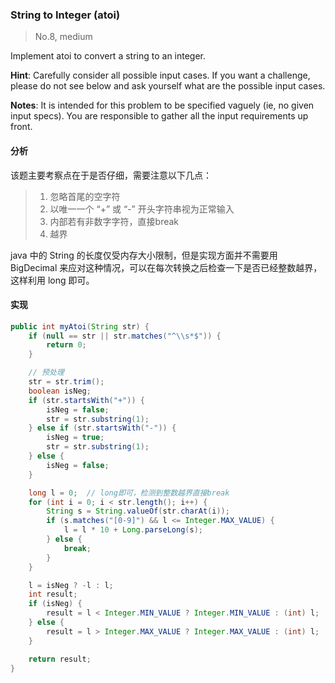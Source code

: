 ### String to Integer (atoi)

> No.8, medium

Implement atoi to convert a string to an integer.

__Hint__: Carefully consider all possible input cases. If you want a challenge, please do not see below and ask yourself what are the possible input cases.

__Notes__: It is intended for this problem to be specified vaguely (ie, no given input specs). You are responsible to gather all the input requirements up front.

#### 分析

该题主要考察点在于是否仔细，需要注意以下几点：

> 1. 忽略首尾的空字符
> 2. 以唯一一个 “+” 或 “-” 开头字符串视为正常输入
> 3. 内部若有非数字字符，直接break
> 4. 越界

java 中的 String 的长度仅受内存大小限制，但是实现方面并不需要用 BigDecimal 来应对这种情况，可以在每次转换之后检查一下是否已经整数越界，这样利用 long 即可。

#### 实现

```java
public int myAtoi(String str) {
    if (null == str || str.matches("^\\s*$")) {
        return 0;
    }

    // 预处理
    str = str.trim();
    boolean isNeg;
    if (str.startsWith("+")) {
        isNeg = false;
        str = str.substring(1);
    } else if (str.startsWith("-")) {
        isNeg = true;
        str = str.substring(1);
    } else {
        isNeg = false;
    }

    long l = 0;  // long即可，检测到整数越界直接break
    for (int i = 0; i < str.length(); i++) {
        String s = String.valueOf(str.charAt(i));
        if (s.matches("[0-9]") && l <= Integer.MAX_VALUE) {
            l = l * 10 + Long.parseLong(s);
        } else {
            break;
        }
    }

    l = isNeg ? -l : l;
    int result;
    if (isNeg) {
        result = l < Integer.MIN_VALUE ? Integer.MIN_VALUE : (int) l;
    } else {
        result = l > Integer.MAX_VALUE ? Integer.MAX_VALUE : (int) l;
    }

    return result;
}
```
